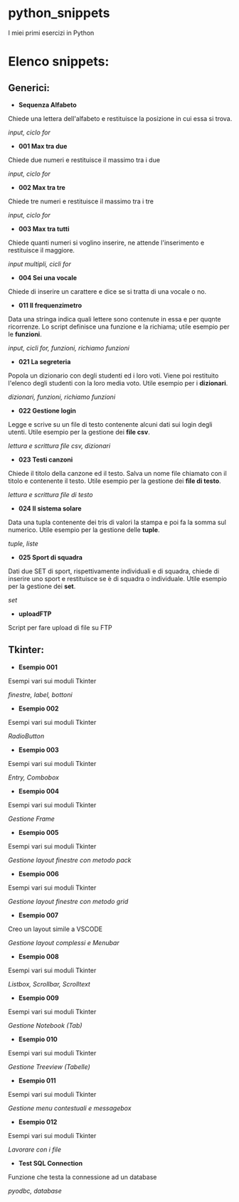# python_snippets
I miei primi esercizi in Python

# Elenco snippets:

## Generici:

- **Sequenza Alfabeto**

Chiede una lettera dell'alfabeto e restituisce la posizione in cui essa si trova.

_input, ciclo for_

- **001 Max tra due**

Chiede due numeri e restituisce il massimo tra i due

_input, ciclo for_

- **002 Max tra tre**

Chiede tre numeri e restituisce il massimo tra i tre

_input, ciclo for_

- **003 Max tra tutti**

Chiede quanti numeri si voglino inserire, ne attende l'inserimento e restituisce il maggiore.

_input multipli, cicli for_

- **004 Sei una vocale**

Chiede di inserire un carattere e dice se si tratta di una vocale o no. 

- **011 Il frequenzimetro**

Data una stringa indica quali lettere sono contenute in essa e per quqnte ricorrenze.
Lo script definisce una funzione e la richiama; utile esempio per le **funzioni**.

_input, cicli for, funzioni, richiamo funzioni_

- **021 La segreteria**

Popola un dizionario con degli studenti ed i loro voti. Viene poi restituito l'elenco degli studenti con la loro media voto. 
Utile esempio per i **dizionari**.

_dizionari, funzioni, richiamo funzioni_

- **022 Gestione login**

Legge e scrive su un file di testo contenente alcuni dati sui login degli utenti. 
Utile esempio per la gestione dei **file csv**.

_lettura e scrittura file csv, dizionari_

- **023 Testi canzoni**

Chiede il titolo della canzone ed il testo. Salva un nome file chiamato con il titolo e contenente il testo. 
Utile esempio per la gestione dei **file di testo**.

_lettura e scrittura file di testo_

- **024 Il sistema solare**

Data una tupla contenente dei tris di valori la stampa e poi fa la somma sul numerico. 
Utile esempio per la gestione delle **tuple**.

_tuple, liste_

- **025 Sport di squadra**

Dati due SET di sport, rispettivamente individuali e di squadra, chiede di inserire uno sport e restituisce se è di squadra o individuale. 
Utile esempio per la gestione dei **set**.

_set_


- **uploadFTP**

Script per fare upload di file su FTP

## Tkinter:

- **Esempio 001**

Esempi vari sui moduli Tkinter

_finestre, label, bottoni_

- **Esempio 002**

Esempi vari sui moduli Tkinter

_RadioButton_

- **Esempio 003**

Esempi vari sui moduli Tkinter

_Entry, Combobox_

- **Esempio 004**

Esempi vari sui moduli Tkinter

_Gestione Frame_

- **Esempio 005**

Esempi vari sui moduli Tkinter

_Gestione layout finestre con metodo pack_

- **Esempio 006**

Esempi vari sui moduli Tkinter

_Gestione layout finestre con metodo grid_

- **Esempio 007**

Creo un layout simile a VSCODE

_Gestione layout complessi e Menubar_

- **Esempio 008**

Esempi vari sui moduli Tkinter

_Listbox, Scrollbar, Scrolltext_

- **Esempio 009**

Esempi vari sui moduli Tkinter

_Gestione Notebook (Tab)_

- **Esempio 010**

Esempi vari sui moduli Tkinter

_Gestione Treeview (Tabelle)_

- **Esempio 011**

Esempi vari sui moduli Tkinter

_Gestione menu contestuali e messagebox_

- **Esempio 012**

Esempi vari sui moduli Tkinter

_Lavorare con i file_

- **Test SQL Connection**

Funzione che testa la connessione ad un database

_pyodbc, database_